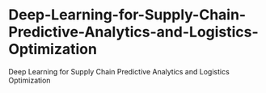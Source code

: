# Deep-Learning-for-Supply-Chain-Predictive-Analytics-and-Logistics-Optimization
Deep Learning for Supply Chain Predictive Analytics and Logistics Optimization
